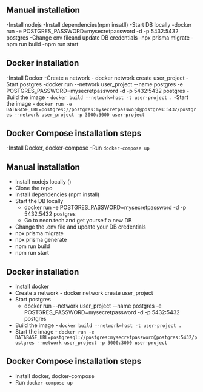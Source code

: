 ## Manual installation
-Install nodejs
-Install dependencies(npm insatll)
  -Start DB locally
   -docker run -e POSTGRES_PASSWORD=mysecretpassword -d -p 5432:5432 postgres
  -Change env fileand update DB credentials
  -npx prisma migrate
  -npm run build
  -npm run start

## Docker installation
 -Install Docker
 -Create a network - docker network create user_project
 -Start postgres 
   -docker run --network user_project --name postgres -e POSTGRES_PASSWORD=mysecretpassword -d -p 5432:5432 postgres
 -Build the image - `docker build --network=host -t user-project .`
 -Start the image - `docker run -e DATABASE_URL=postgres://postgres:mysecretpassword@postgres:5432/postgres --network user_project -p 3000:3000 user-project`

## Docker Compose installation steps
 -Install Docker, docker-compose
 -Run `docker-compose up`


## Manual installation
 - Install nodejs locally ()
 - Clone the repo
 - Install dependencies (npm install)
 - Start the DB locally
    - docker run -e POSTGRES_PASSWORD=mysecretpassword -d -p 5432:5432 postgres
    - Go to neon.tech and get yourself a new DB
 - Change the .env file and update your DB credentials
 - npx prisma migrate
 - npx prisma generate
 - npm run build
 - npm run start

 ## Docker installation
 - Install docker
 - Create a network - docker network create user_project
 - Start postgres
    -  docker run --network user_project --name postgres -e POSTGRES_PASSWORD=mysecretpassword -d -p 5432:5432 postgres
 - Build the image - `docker build --network=host -t user-project .`
 - Start the image - `docker run -e DATABASE_URL=postgresql://postgres:mysecretpassword@postgres:5432/postgres --network user_project -p 3000:3000 user-project`

 ## Docker Compose installation steps
 - Install docker, docker-compose
 - Run `docker-compose up`
